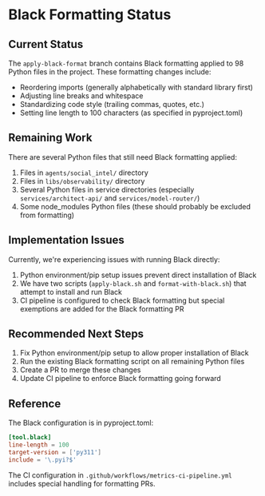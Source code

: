 # Black Formatting Status

## Current Status

The `apply-black-format` branch contains Black formatting applied to 98 Python files in the project.
These formatting changes include:

- Reordering imports (generally alphabetically with standard library first)
- Adjusting line breaks and whitespace
- Standardizing code style (trailing commas, quotes, etc.)
- Setting line length to 100 characters (as specified in pyproject.toml)

## Remaining Work

There are several Python files that still need Black formatting applied:

1. Files in `agents/social_intel/` directory
2. Files in `libs/observability/` directory
3. Several Python files in service directories (especially `services/architect-api/` and `services/model-router/`)
4. Some node_modules Python files (these should probably be excluded from formatting)

## Implementation Issues

Currently, we're experiencing issues with running Black directly:

1. Python environment/pip setup issues prevent direct installation of Black
2. We have two scripts (`apply-black.sh` and `format-with-black.sh`) that attempt to install and run Black
3. CI pipeline is configured to check Black formatting but special exemptions are added for the Black formatting PR

## Recommended Next Steps

1. Fix Python environment/pip setup to allow proper installation of Black
2. Run the existing Black formatting script on all remaining Python files
3. Create a PR to merge these changes
4. Update CI pipeline to enforce Black formatting going forward

## Reference

The Black configuration is in pyproject.toml:

```toml
[tool.black]
line-length = 100
target-version = ['py311']
include = '\.pyi?$'
```

The CI configuration in `.github/workflows/metrics-ci-pipeline.yml` includes special handling for formatting PRs.
